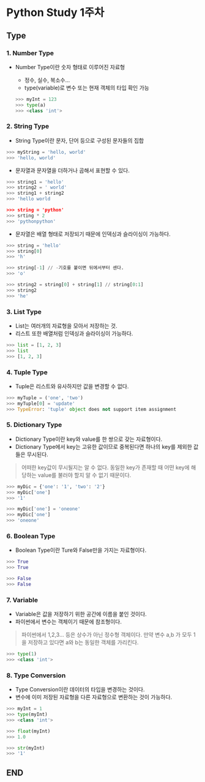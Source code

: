 # Python Study 1주차

## Type

### 1. Number Type

- Number Type이란 숫자 형태로 이루어진 자료형
    - 정수, 실수, 복소수...
    - type(variable)로 변수 또는 현재 객체의 타입 확인 가능

    ```python
    >>> myInt = 123
    >>> type(a)
    >>> <class 'int'>
    ```

### 2. String Type

- String Type이란 문자, 단어 등으로 구성된 문자들의 집합

```python
>>> myString = 'hello, world'
>>> 'hello, world'
```

- 문자열과 문자열을 더하거나 곱해서 표현할 수 있다.

```python
>>> string1 = 'hello'
>>> string2 = ' world'
>>> string1 + string2
>>> 'hello world

>>> string = 'python'
>>> srting * 2
>>> 'pythonpython'
```

- 문자열은 배열 형태로 저장되기 때문에 인덱싱과 슬라이싱이 가능하다.

```python
>>> string = 'hello'
>>> string[0]
>>> 'h'

>>> string[-1] // -기호를 붙이면 뒤에서부터 센다.
>>> 'o'

>>> string2 = string[0] + string[1] // string[0:1]
>>> string2
>>> 'he'
```

### 3. List Type

- List는 여러개의 자료형을 모아서 저장하는 것.
- 리스트 또한 배열처럼 인덱싱과 슬라이싱이 가능하다.

```python
>>> list = [1, 2, 3]
>>> list
>>> [1, 2, 3]
```

### 4. Tuple Type

- Tuple은 리스트와 유사하지만 값을 변경할 수 없다.

```python
>>> myTuple = ('one', 'two')
>>> myTuple[0] = 'update'
>>> TypeError: 'tuple' object does not support item assignment
```

### 5. Dictionary Type

- Dictionary Type이란 key와 value를 한 쌍으로 갖는 자료형이다.
- Dictionary Type에서 key는 고유한 값이므로 중복된다면 하나의 key를 제외한 값들은 무시된다.
> 어떠한 key값이 무시될지는 알 수 없다. 동일한 key가 존재할 때 어떤 key에 해당하는 value를 불러야 할지 알 수 없기 때문이다.

```python
>>> myDic = {'one': '1', 'two': '2'}
>>> myDic['one']
>>> '1'

>>> myDic['one'] = 'oneone'
>>> myDic['one']
>>> 'oneone'
```

### 6. Boolean Type

- Boolean Type이란 Ture와 False만을 가지는 자료형이다.

```python
>>> True
>>> True

>>> False
>>> False
```

### 7. Variable

- Variable은 값을 저장하기 위한 공간에 이름을 붙인 것이다.
- 파이썬에서 변수는 객체이기 때문에 참조형이다.
> 파이썬에서 1,2,3... 등은 상수가 아닌 정수형 객체이다.
> 만약 변수 a,b 가 모두 1을 저장하고 있다면 a와 b는 동일한 객체를 가리킨다.

```python
>>> type(1)
>>> <class 'int'>
```

### 8. Type Conversion

- Type Conversion이란 데이터의 타입을 변경하는 것이다.
- 변수에 이미 저장된 자료형을 다른 자료형으로 변환하는 것이 가능하다.

```python
>>> myInt = 1
>>> type(myInt)
>>> <class 'int'>

>>> float(myInt)
>>> 1.0

>>> str(myInt)
>>> '1'
```
    
## END
  
  
      
     

